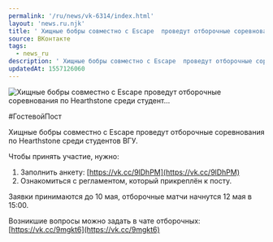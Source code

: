 ```yaml
---
permalink: '/ru/news/vk-6314/index.html'
layout: 'news.ru.njk'
title: ' Хищные бобры совместно с Escape  проведут отборочные соревнования по Hearthstone среди студент…'
source: ВКонтакте
tags:
  - news_ru
description: ' Хищные бобры совместно с Escape  проведут отборочные соревнования по Hearthstone среди студент…'
updatedAt: 1557126060
---
```

![ Хищные бобры совместно с Escape  проведут отборочные соревнования по Hearthstone среди студент…](https://sun9-53.userapi.com/impf/c844618/v844618773/1fe0ca/KmZfsHxydKo.jpg?size=1280x851&quality=96&sign=9274b63f1e0e898998da2fffbce46439&c_uniq_tag=XA4gGfy_aWPW29x-h41uu1PzeYOT9Gt58vClhcuW2g8&type=album)

#ГостевойПост

Хищные бобры совместно с Escape  проведут отборочные соревнования по Hearthstone среди студентов ВГУ.

Чтобы принять участие, нужно:
1. Заполнить анкету: [https://vk.cc/9lDhPM](https://vk.cc/9lDhPM)
2. Ознакомиться с регламентом, который прикреплён к посту.

Заявки принимаются до 10 мая, отборочные матчи начнутся 12 мая в 15:00.

Возникшие вопросы можно задать в чате отборочных: [https://vk.cc/9mgkt6](https://vk.cc/9mgkt6)
